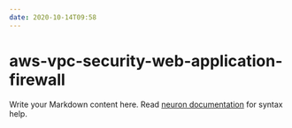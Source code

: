 ```yaml
---
date: 2020-10-14T09:58
---
```


# aws-vpc-security-web-application-firewall

Write your Markdown content here. Read [neuron documentation](https://neuron.zettel.page/2011404.html) for syntax help.


